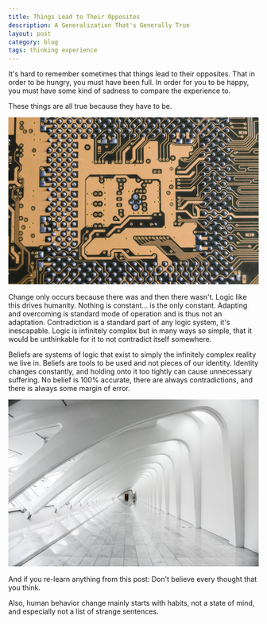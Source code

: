 ```yaml
---
title: Things Lead to Their Opposites
description: A Generalization That's Generally True
layout: post
category: blog
tags: thinking experience
---
```


It's hard to remember sometimes that things lead to their opposites. That in order to be hungry, you must have been full. In order for you to be happy, you must have some kind of sadness to compare the experience to.

These things are all true because they have to be.

![circuitry](/assets/images/cool-graphics/circuitry.jpg)

Change only occurs because there was and then there wasn't. Logic like this drives humanity. Nothing is constant... is the only constant. Adapting and overcoming is standard mode of operation and is thus not an adaptation. Contradiction is a standard part of any logic system, it's inescapable. Logic is infinitely complex but in many ways so simple, that it would be unthinkable for it to not contradict itself somewhere.

Beliefs are systems of logic that exist to simply the infinitely complex reality we live in. Beliefs are tools to be used and not pieces of our identity. Identity changes constantly, and holding onto it too tightly can cause unnecessary suffering. No belief is 100% accurate, there are always contradictions, and there is always some margin of error.

![circuitry](/assets/images/cool-graphics/architecture.jpg)

And if you re-learn anything from this post: Don't believe every thought that you think.

Also, human behavior change mainly starts with habits, not a state of mind, and especially not a list of strange sentences.

